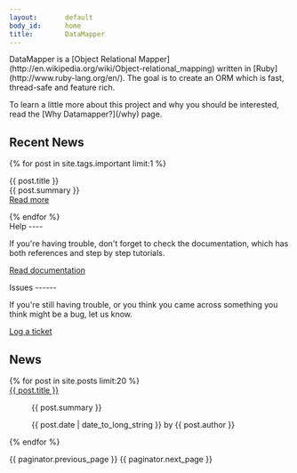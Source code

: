 ```yaml
---
layout:       default
body_id:      home
title:        DataMapper
---
```


<p class="blurb" markdown="true">DataMapper is a [Object Relational Mapper](http://en.wikipedia.org/wiki/Object-relational_mapping) written in [Ruby](http://www.ruby-lang.org/en/).
The goal is to create an ORM which is fast, thread-safe and feature rich.</p>

<p class="blurb" markdown="true">To learn a little more about this project and
why you should be interested,<br> read the [Why Datamapper?](/why) page.</p>

<h2 class="latest-release">Recent News</h2>

{% for post in site.tags.important limit:1 %}
<p class="latest-release">{{ post.title }}<br/>
  {{ post.summary }}<br/>
  <a href="{{ post.url }}" class="read_more">Read more</a>
</p>
{% endfor %}

<div id="help" markdown="true">
Help
----

If you're having trouble, don't forget to check the documentation, which has
both references and step by step tutorials.

[Read documentation](/docs)
</div>

<div id="bugs" markdown="true">
Issues
------

If you're still having trouble, or you think you came across something you think
might be a bug, let us know.

[Log a ticket](http://datamapper.lighthouseapp.com/projects/20609-datamapper/overview)
</div>

News
----

<dl>
{% for post in site.posts limit:20 %}

  <dt><a href="{{ post.url }}">{{ post.title }}</a></dt>
  <dd>
    <p>{{ post.summary }}</p>
    <p class="meta">{{ post.date | date_to_long_string }} by {{ post.author }}</p>
  </dd>

{% endfor %}
</dl>

{{ paginator.previous_page }}
{{ paginator.next_page }}
